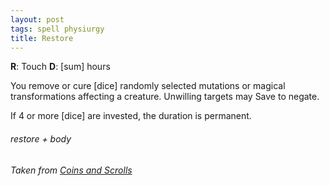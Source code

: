 ```yaml
---
layout: post
tags: spell physiurgy
title: Restore
---
```


**R**: Touch		**D**: [sum] hours

You remove or cure [dice] randomly selected mutations or magical transformations affecting a creature. Unwilling targets may Save to negate. 

If 4 or more [dice] are invested, the duration is permanent.

###### *restore + body*

###### Taken from [Coins and Scrolls](https://coinsandscrolls.blogspot.com/2019/10/osr-class-geometer-wizard.html)
